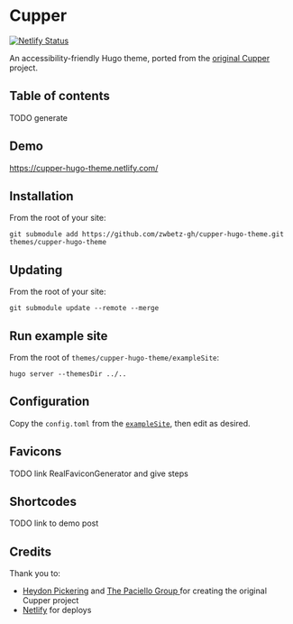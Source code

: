 # Cupper

[![Netlify Status](https://api.netlify.com/api/v1/badges/bc8c4e51-37ee-419d-ad4f-b378010ee546/deploy-status)](https://app.netlify.com/sites/cupper-hugo-theme/deploys)

An accessibility-friendly Hugo theme, ported from the [original Cupper](https://github.com/ThePacielloGroup/cupper) project.

## Table of contents

TODO generate

## Demo

https://cupper-hugo-theme.netlify.com/

## Installation

From the root of your site:

```
git submodule add https://github.com/zwbetz-gh/cupper-hugo-theme.git themes/cupper-hugo-theme
```

## Updating

From the root of your site:

```
git submodule update --remote --merge
```

## Run example site

From the root of `themes/cupper-hugo-theme/exampleSite`:

```
hugo server --themesDir ../..
```

## Configuration

Copy the `config.toml` from the [`exampleSite`](https://github.com/zwbetz-gh/cupper-hugo-theme/tree/master/exampleSite), then edit as desired. 

## Favicons

TODO link RealFaviconGenerator and give steps

## Shortcodes

TODO link to demo post

## Credits

Thank you to:

- [Heydon Pickering](http://www.heydonworks.com) and [The Paciello Group
](https://www.paciellogroup.com/) for creating the original Cupper project
- [Netlify](https://www.netlify.com/) for deploys
